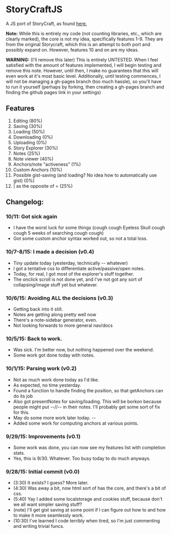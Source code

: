 # StoryCraftJS
A JS port of StoryCraft, as found
[here.](https://www.reddit.com/r/writing/comments/3mhd3s/storycraft_a_simple_story_writing_software_ive/)

**Note:** While this is entirely my code (not counting libraries, etc., which are clearly marked), 
the core is not my idea, specifically features 1-9. They are from the original Storycraft, which this is an attempt to
both port and possibly expand on.
However, features 10 and on are my ideas.

**WARNING:** (I'll remove this later) This is entirely UNTESTED. When I feel satisfied with the amount of features
implemented, I will begin testing and remove this note. However, until then, I make no guarantees that this will even work
at it's most basic level. Additionally, until testing commences, I will not be managing a gh-pages branch (too much hassle),
so you'll have to run it yourself (perhaps by forking, then creating a gh-pages branch and finding the github pages link
in your settings)

## Features

1. Editing (80%)
2. Saving (30%)
3. Loading (50%)
4. Downloading (0%)
5. Uploading (0%)
6. Story Explorer (30%)
7. Notes (25%)
8. Note viewer (40%)
9. Anchors/note "activeness" (1%)
10. Custom Anchors (10%)
11. Possible gist-saving (and loading? No idea how to automatically use gist) (0%)
12. | as the opposite of = (25%)

## Changelog:

### 10/11: Got sick again
- I have the worst luck for some things (cough cough Eyeless Skull cough cough 5 weeks of searching cough cough)
- Got some custom anchor syntax worked out, so not a total loss.

### 10/7-8/15: I made a decision (v0.4)
- Tiny update today (yesterday, technically -- whatever)
- I got a tentative css to differentiate active/passive/open notes.
- Today, for real, I got most of the explorer's stuff together.
- The onclick scroll is not done yet, and I've not got any sort of collapsing/image stuff yet but whatever.

### 10/6/15: Avoiding ALL the decisions (v0.3)
- Getting back into it still.
- Notes are getting along pretty well now
- There's a note-sidebar generator, even.
- Not looking forwards to more general nav/docs

### 10/5/15: Back to work.
- Was sick. I'm better now, but nothing happened over the weekend.
- Some work got done today with notes.

### 10/1/15: Parsing work (v0.2)
- Not as much work done today as I'd like.
- As expected, no time yesterday.
- Found a function to handle finding the position, so that getAnchors can do its job
- Also got presentNotes for saving/loading. This will be borkon because people might put --//-- in their notes. I'll
probably get some sort of fix for this.
- May do some more work later today. --
- Added some work for computing anchors at various points.

### 9/29/15: Improvements (v0.1)
- Some work was done, you can now see my features list with completion stats.
- Yes, this is 9/30. Whatever. Too busy today to do much anyways.

### 9/28/15: Initial commit (v0.0)

- (3:30) It exists? I guess? More later.
- (4:30) Was away a bit, now html sort of has the core, and there's a bit of css.
- (5:40) Yay I added some localstorage and cookies stuff, because don't we all want simpler saving stuff?
- (note) I'll get gist saving at some point if I can figure out how to and how to make it more seamlessly work.
- (10:30) I've learned I code terribly when tired, so I'm just commenting and writing trivial funcs.
